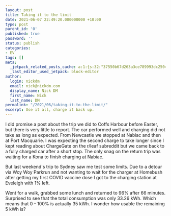 ```yaml
---
layout: post
title: Taking it to the limit
date: 2021-06-07 22:49:20.000000000 +10:00
type: post
parent_id: '0'
published: true
password: ''
status: publish
categories:
- EV
tags: []
meta:
  _jetpack_related_posts_cache: a:1:{s:32:"37550b67d263a3ce789993dc25046c5f";a:2:{s:7:"expires";i:1675115609;s:7:"payload";a:6:{i:0;a:1:{s:2:"id";i:998;}i:1;a:1:{s:2:"id";i:798;}i:2;a:1:{s:2:"id";i:412;}i:3;a:1:{s:2:"id";i:1039;}i:4;a:1:{s:2:"id";i:828;}i:5;a:1:{s:2:"id";i:1004;}}}}
  _last_editor_used_jetpack: block-editor
author:
  login: nickdm
  email: nick@nickdm.com
  display_name: Nick DM
  first_name: Nick
  last_name: DM
permalink: "/2021/06/taking-it-to-the-limit/"
excerpt: Use it all, charge it back up.
---
```

I did promise a post about the trip we did to Coffs Harbour before Easter, but there is very little to report. The car performed well and charging did not take as long as expected. From Newcastle we stopped at Nabiac and then at Port Macquarie. I was expecting the second charge to take longer since I kept reading about ChargeGate on the r/leaf subreddit but we came back to a fully charged car after a short stop. The only snag on the return trip was waiting for a Kona to finish charging at Nabiac.

But last weekend's trip to Sydney saw me test some limits. Due to a detour via Woy Woy Parkrun and not wanting to wait for the charger at Homebush after getting my first COVID vaccine dose I got to the charging station at Eveleigh with 1% left.

Went for a walk, grabbed some lunch and returned to 96% after 66 minutes. Surprised to see that the total consumption was only 33.26 kWh. Which means that 0 - 100% is actually 35 kWh. I wonder how usable the remaining 5 kWh is?

